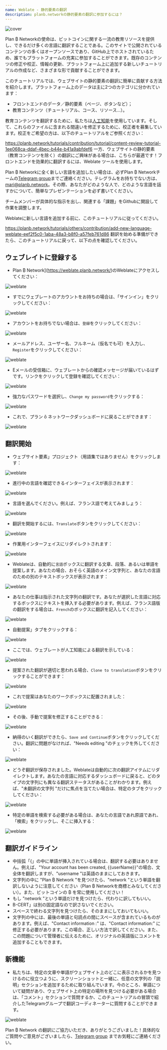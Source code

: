 ```yaml
---
name: Weblate - 静的要素の翻訳
description: planb.networkの静的要素の翻訳に参加するには？
---
```

![cover](assets/cover.webp)

Plan ₿ Networkの使命は、ビットコインに関する一流の教育リソースを提供し、できるだけ多くの言語に翻訳することである。このサイトで公開されているコンテンツの多くはオープンソースであり、GitHub上でホストされているため、誰でもプラットフォームの充実に参加することができます。既存のコンテンツの修正や校正、情報の更新、プラットフォーム上に追加する新しいチュートリアルの作成など、さまざまな形で貢献することができます。

このチュートリアルでは、ウェブサイトの静的要素の翻訳に簡単に貢献する方法を紹介します。プラットフォーム上のデータは主に2つのカテゴリに分かれています：


- フロントエンドのデータ／静的要素（ページ、ボタンなど）；
- 教育コンテンツ（チュートリアル、コース、リソース...）。

教育コンテンツを翻訳するために、私たちは[人工知能](https://github.com/Asi0Flammeus/LLM-Translator)を使用しています。そして、これらのファイルに含まれる間違いを修正するために、校正者を募集しています。校正をご希望の方は、以下のチュートリアルをご参照ください：

https://planb.network/tutorials/contribution/tutorial/content-review-tutorial-1ee068ca-ddaf-4bec-b44e-b41a9abfdef6
一方、ウェブサイトの静的要素（教育コンテンツを除く）の翻訳にご興味がある場合は、こちらが最適です！フロントエンドを効果的に翻訳するには、Weblate ツールを使用します。

Plan ₿ Networkに全く新しい言語を追加したい場合は、必ずPlan ₿ Networkチームの[Telegram group](https://t.me/PlanBNetwork_ContentBuilder)までご連絡ください。テレグラムをお持ちでない方は、mari@planb.network。その際、あなたがどのような人で、どのような言語を話すかについて、簡単なプレゼンテーションを必ず書いてください。

チームメンバーが具体的な指示を出し、関連する「課題」をGithubに開設して作業を調整します。

Weblateに新しい言語を追加する前に、このチュートリアルに従ってください。

https://planb.network/tutorials/others/contribution/add-new-language-weblate-eef2f5c0-1aba-48a3-b8f0-a57feb761d86
翻訳を始める準備ができたら、このチュートリアルに戻って、以下の点を確認してください。

## ウェブレイトに登録する


- Plan ₿ Network](https://weblate.planb.network/)のWeblateにアクセスしてください：

![weblate](assets/01.webp)


- すでにウェブレートのアカウントをお持ちの場合は、「サインイン」をクリックしてください：

![weblate](assets/02.webp)


- アカウントをお持ちでない場合は、`登録`をクリックしてください：

![weblate](assets/03.webp)


- メールアドレス、ユーザー名、フルネーム（仮名でも可）を入力し、`Register`をクリックしてください：

![weblate](assets/04.webp)


- Eメールの受信箱に、ウェブレートからの確認メッセージが届いているはずです。リンクをクリックして登録を確認してください：

![weblate](assets/05.webp)


- 強力なパスワードを選択し、`Change my password`をクリックする：

![weblate](assets/06.webp)


- これで、プラン ȏ ネットワークダッシュボードに戻ることができます：

![weblate](assets/07.webp)

## 翻訳開始


- ウェブサイト要素」プロジェクト（用語集ではありません）をクリックします：

![weblate](assets/08.webp)


- 進行中の言語を確認できるインターフェイスが表示されます：

![weblate](assets/09.webp)


- 言語を選んでください。例えば、フランス語で考えてみましょう：

![weblate](assets/10.webp)


- 翻訳を開始するには、`Translate`ボタンをクリックしてください：

![weblate](assets/11.webp)


- 作業用インターフェイスにリダイレクトされます：

![weblate](assets/12.webp)


- Weblateは、自動的に`言語`ボックスに翻訳する文章、段落、あるいは単語を提案します。あなたの場合、おそらく英語のメイン文字列と、あなたの言語のための別のテキストボックスが表示されます：

![weblate](assets/13.webp)


- あなたの仕事は指示された文字列の翻訳です。あなたが選択した言語に対応するボックスにテキストを挿入する必要があります。例えば、フランス語版の翻訳をする場合は、`French`のボックスに翻訳を記入してください：

![weblate](assets/14.webp)


- 自動提案」タブをクリックする：

![weblate](assets/15.webp)


- ここでは、ウェブレートが人工知能による翻訳を示している：

![weblate](assets/16.webp)


- 提案された翻訳が適切と思われる場合、`Clone to translation`ボタンをクリックすることができます：

![weblate](assets/17.webp)


- これで提案はあなたのワークボックスに配置されました：

![weblate](assets/18.webp)


- その後、手動で提案を修正することができる：

![weblate](assets/19.webp)


- 納得のいく翻訳ができたら、`Save and Continue`ボタンをクリックしてください。翻訳に問題がなければ、"Needs editing "のチェックを外してください：

![weblate](assets/20.webp)


- どうぞ翻訳が保存されました。Weblateは自動的に次の翻訳アイテムにリダイレクトします。あなたの言語に対応するダッシュボードに戻ると、どのタイプの文字列にも異なる翻訳ステータスがあることがわかります。例えば、"未翻訳の文字列 "だけに焦点を当てたい場合は、特定のタブをクリックしてください：

![weblate](assets/21.webp)


- 特定の単語を検索する必要がある場合は、あなたの言語であれ原語であれ、「検索」をクリックし、そこに挿入する：

![weblate](assets/22.webp)

## 翻訳ガイドライン


- 中括弧「{」の中に単語が挿入されている場合は、翻訳する必要はありません。例えば、"Your account has been created, {{userName}}"の場合、文全体を翻訳しますが、"username "は英語のままにしておきます。
- 文字列の中に "Plan ₿ Network "を見つけたら、"network "という単語を翻訳しないように注意してください（Plan ₿ Networkを商標とみなしてください）。また、ビットコインの ₿ を常に使用してください！
- もし "network "という単語だけを見つけたら、代わりに訳してもいい。
- B-CERT」は別の固定語なので訳さないでください。
- スペースで終わる文字列を見つけたら、そのままにしておいてもいい。
- 文字列の中には、最後の単語と句読点の間にスペースが含まれているものがあります。例えば、"Contact information :" は、"Contact information:" に修正する必要があります。この場合、正しい方法で訳してください。また、この問題について管理者に伝えるために、オリジナルの英語版にコメントを追加することもできます。

## 新機能


- 私たちは、特定の文章や単語がウェブサイト上のどこに表示されるかを見つけるのに役立つように、スクリーンショットと一緒に、任意の文字列の「説明」セクションを追加するために取り組んでいます。今のところ、単語について疑問があり、ウェブサイト上の特定の場所を見つける必要がある場合は、「コメント」セクションで質問するか、このチュートリアルの冒頭で紹介したTelegramグループで翻訳コーディネーターに質問することができます。

![weblate](assets/23.webp)

Plan ₿ Network の翻訳にご協力いただき、ありがとうございました！具体的なご質問やご意見がございましたら、[Telegram group](https://t.me/PlanBNetwork_ContentBuilder) までお気軽にご連絡ください。